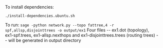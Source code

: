 
To install dependencies:
```
./install-dependencies.ubuntu.sh
```

To run:
    ```
    sage -python network.py --topo fattree,4 -r spf,allsp,disjointtrees -o output/ex1
    ```
Four files -- ex1.dot (topology),  ex1-spf.trees, ex1-allsp.nexthops and ex1-disjointtrees.trees
(routing trees) -- will be generated in output directory
